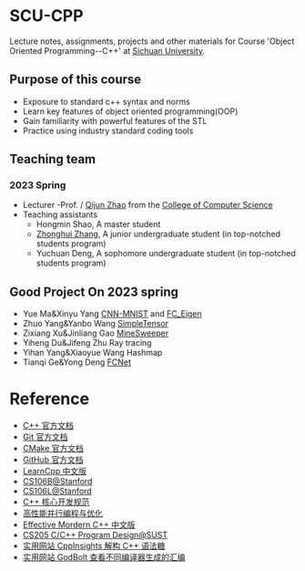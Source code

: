 # SCU-CPP
Lecture notes, assignments, projects and other materials for Course 'Object Oriented Programming--C++'  at [Sichuan University](https://www.scu.edu.cn/). 

## Purpose of this course
- Exposure to standard c++ syntax and norms
- Learn key features of object oriented programming(OOP)
- Gain familiarity with powerful features of the STL
- Practice using industry standard coding tools

## Teaching team
### 2023 Spring
- Lecturer
    -Prof. / [Qijun Zhao](http://www.scubrl.org/qjzhao) from the [College of Computer Science](https://cs.scu.edu.cn/)
- Teaching assistants
    - Hongmin Shao, A master student
    - [Zhonghui Zhang](https://zzhbrr.github.io/), A junior undergraduate student (in top-notched students program)
    - Yuchuan Deng, A sophomore undergraduate student (in top-notched students program)

## Good Project On 2023 spring
- Yue Ma&Xinyu Yang [CNN-MNIST](https://github.com/xoslh/CNN-MNIST-CPP-) and [FC_Eigen](https://github.com/myyquq/FC_Eigen)
- Zhuo Yang&Yanbo Wang [SimpleTensor](https://github.com/TbYangZ/Tensor)
- Zixiang Xu&Jinliang Gao [MineSweeper](https://github.com/Xtdzs/MineSweeper)
- Yiheng Du&Jifeng Zhu Ray tracing
- Yihan Yang&Xiaoyue Wang Hashmap
- Tianqi Ge&Yong Deng [FCNet](https://github.com/Ge777777/FCNet)

# Reference
- [C++ 官方文档](https://en.cppreference.com/w/)
- [Git 官方文档](https://git-scm.com/doc)
- [CMake 官方文档](https://cmake.org/cmake/help/latest/)
- [GitHub 官方文档](https://docs.github.com/en)
- [LearnCpp 中文版](https://learncpp-cn.github.io/)
- [CS106B@Stanford](https://web.stanford.edu/class/cs106b/)
- [CS106L@Stanford](https://web.stanford.edu/class/cs106l/index.html)
- [C++ 核心开发规范](https://github.com/isocpp/CppCoreGuidelines/blob/master/CppCoreGuidelines.md)
- [高性能并行编程与优化](https://github.com/parallel101/course)
- [Effective Mordern C++ 中文版](https://github.com/CnTransGroup/EffectiveModernCppChinese/tree/master)
- [CS205 C/C++ Program Design@SUST](https://github.com/ShiqiYu/CPP)
- [实用网站 CppInsights 解构 C++ 语法糖](https://cppinsights.io)
- [实用网站 GodBolt 查看不同编译器生成的汇编](http://godbolt.org)


